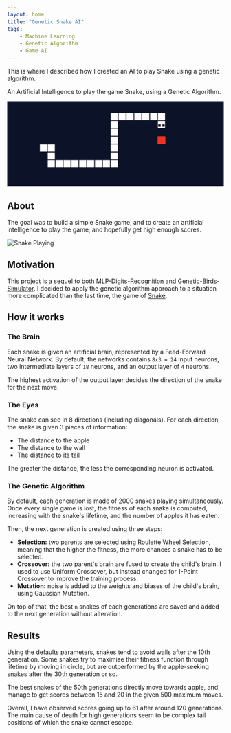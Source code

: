 ```yaml
---
layout: home
title: "Genetic Snake AI"
tags:
    - Machine Learning
    - Genetic Algorithm
    - Game AI
---
```


This is where I described how I created an AI to play Snake using a genetic algorithm.

An Artificial Intelligence to play the game Snake, using a Genetic Algorithm.

![Game banner](assets/projects/snake-ai.png)

## About
The goal was to build a simple Snake game, and to create an artificial intelligence to play the game, and hopefully get high enough scores.

![Snake Playing](assets/snake-playing.gif)

## Motivation
This project is a sequel to both [MLP-Digits-Recognition](https://github.com/Red-Rapious/MLP-Digits-Recognition) and [Genetic-Birds-Simulator](https://github.com/Red-Rapious/Genetic-Birds-Simulator). I decided to apply the genetic algorithm approach to a situation more complicated than the last time, the game of [Snake](https://en.wikipedia.org/wiki/Snake_(video_game_genre)).

## How it works
### The Brain
Each snake is given an artificial brain, represented by a Feed-Forward Neural Network. By default, the networks contains `8x3 = 24` input neurons, two intermediate layers of `18` neurons, and an output layer of `4` neurons.

The highest activation of the output layer decides the direction of the snake for the next move.

### The Eyes
The snake can see in 8 directions (including diagonals). For each direction, the snake is given 3 pieces of information:
- The distance to the apple
- The distance to the wall
- The distance to its tail

The greater the distance, the less the corresponding neuron is activated.

### The Genetic Algorithm
By default, each generation is made of 2000 snakes playing simultaneously. Once every single game is lost, the fitness of each snake is computed, increasing with the snake's lifetime, and the number of apples it has eaten. 

Then, the next generation is created using three steps:
- **Selection:** two parents are selected using Roulette Wheel Selection, meaning that the higher the fitness, the more chances a snake has to be selected.
- **Crossover:** the two parent's brain are fused to create the child's brain. I used to use Uniform Crossover, but instead changed for 1-Point Crossover to improve the training process.
- **Mutation:** noise is added to the weights and biases of the child's brain, using Gaussian Mutation.

On top of that, the best `n` snakes of each generations are saved and added to the next generation without alteration.

## Results
Using the defaults parameters, snakes tend to avoid walls after the 10th generation. Some snakes try to maximise their fitness function through lifetime by moving in circle, but are outperformed by the apple-seeking snakes after the 30th generation or so.

The best snakes of the 50th generations directly move towards apple, and manage to get scores between 15 and 20 in the given 500 maximum moves.

Overall, I have observed scores going up to 61 after around 120 generations. The main cause of death for high generations seem to be complex tail positions of which the snake cannot escape.